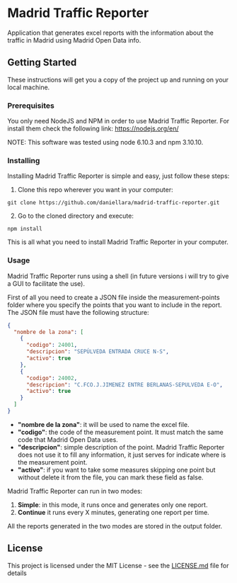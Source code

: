 # Madrid Traffic Reporter
Application that generates excel reports with the information about the traffic in Madrid using Madrid Open Data info.

## Getting Started
These instructions will get you a copy of the project up and running on your local machine.

### Prerequisites
You only need NodeJS and NPM in order to use Madrid Traffic Reporter. For install them check the following link:
https://nodejs.org/en/

NOTE: This software was tested using node 6.10.3 and npm 3.10.10.

### Installing
Installing Madrid Traffic Reporter is simple and easy, just follow these steps:

1. Clone this repo wherever you want in your computer:
```
git clone https://github.com/daniellara/madrid-traffic-reporter.git
```

2. Go to the cloned directory and execute:
```
npm install
```

This is all what you need to install Madrid Traffic Reporter in your computer.

### Usage
Madrid Traffic Reporter runs using a shell (in future versions i will try to give a GUI to facilitate the use).

First of all you need to create a JSON file inside the measurement-points folder where you specify the points that you want to include in the report. The JSON file must have the following structure:
```json
{
  "nombre de la zona": [
    {
      "codigo": 24001,
      "descripcion": "SEPÚLVEDA ENTRADA CRUCE N-S",
      "activo": true
    },
    {
      "codigo": 24002,
      "descripcion": "C.FCO.J.JIMENEZ ENTRE BERLANAS-SEPULVEDA E-O",
      "activo": true
    }
  ]
}
```
* **"nombre de la zona"**: it will be used to name the excel file.
* **"codigo"**: the code of the measurement point. It must match the same code that Madrid Open Data uses.
* **"descripcion"**: simple description of the point. Madrid Traffic Reporter does not use it to fill any information, it just serves for indicate where is the measurement point.
* **"activo"**: if you want to take some measures skipping one point but without delete it from the file, you can mark these field as false.

Madrid Traffic Reporter can run in two modes:
  1. **Simple**: in this mode, it runs once and generates only one report.
  2. **Continue** it runs every X minutes, generating one report per time.

All the reports generated in the two modes are stored in the output folder.

## License
This project is licensed under the MIT License - see the [LICENSE.md](https://github.com/daniellara/madrid-traffic-reporter/blob/master/LICENSE) file for details
